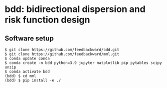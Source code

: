 # bdd: bidirectional dispersion and risk function design

## Software setup

```
$ git clone https://github.com/feedbackward/bdd.git
$ git clone https://github.com/feedbackward/mml.git
$ conda update conda
$ conda create -n bdd python=3.9 jupyter matplotlib pip pytables scipy unzip
$ conda activate bdd
(bdd) $ cd mml
(bdd) $ pip install -e ./
```
